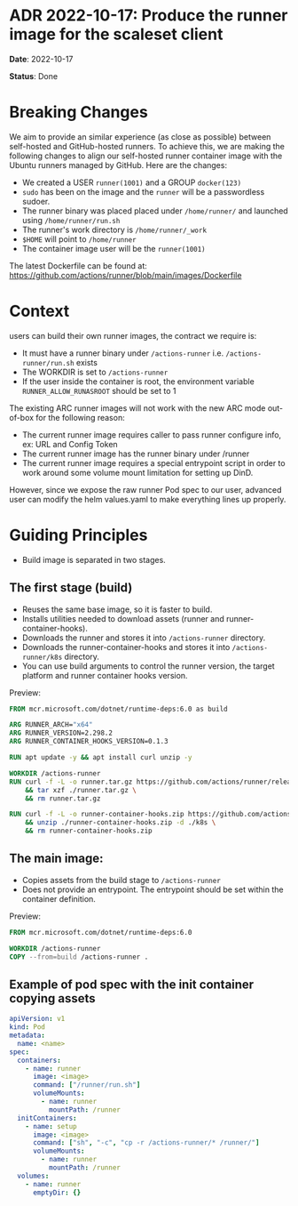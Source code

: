 # ADR 2022-10-17: Produce the runner image for the scaleset client

**Date**: 2022-10-17

**Status**: Done

# Breaking Changes

We aim to provide an similar experience (as close as possible) between self-hosted and GitHub-hosted runners. To achieve this, we are making the following changes to align our self-hosted runner container image with the Ubuntu runners managed by GitHub.
Here are the changes:

- We created a USER `runner(1001)` and a GROUP `docker(123)`
- `sudo` has been on the image and the `runner` will be a passwordless sudoer.
- The runner binary was placed placed under `/home/runner/` and launched using `/home/runner/run.sh`
- The runner's work directory is `/home/runner/_work`
- `$HOME` will point to `/home/runner`
- The container image user will be the `runner(1001)`

The latest Dockerfile can be found at: https://github.com/actions/runner/blob/main/images/Dockerfile

# Context

users can build their own runner images, the contract we require is:

- It must have a runner binary under `/actions-runner` i.e. `/actions-runner/run.sh` exists
- The WORKDIR is set to `/actions-runner`
- If the user inside the container is root, the environment variable `RUNNER_ALLOW_RUNASROOT` should be set to 1

The existing ARC runner images will not work with the new ARC mode out-of-box for the following reason:

- The current runner image requires caller to pass runner configure info, ex: URL and Config Token
- The current runner image has the runner binary under /runner
- The current runner image requires a special entrypoint script in order to work around some volume mount limitation for setting up DinD.

However, since we expose the raw runner Pod spec to our user, advanced user can modify the helm values.yaml to make everything lines up properly.

# Guiding Principles

- Build image is separated in two stages.

## The first stage (build)

- Reuses the same base image, so it is faster to build.
- Installs utilities needed to download assets (runner and runner-container-hooks).
- Downloads the runner and stores it into `/actions-runner` directory.
- Downloads the runner-container-hooks and stores it into `/actions-runner/k8s` directory.
- You can use build arguments to control the runner version, the target platform and runner container hooks version.

Preview:

```Dockerfile
FROM mcr.microsoft.com/dotnet/runtime-deps:6.0 as build

ARG RUNNER_ARCH="x64"
ARG RUNNER_VERSION=2.298.2
ARG RUNNER_CONTAINER_HOOKS_VERSION=0.1.3

RUN apt update -y && apt install curl unzip -y

WORKDIR /actions-runner
RUN curl -f -L -o runner.tar.gz https://github.com/actions/runner/releases/download/v${RUNNER_VERSION}/actions-runner-linux-${RUNNER_ARCH}-${RUNNER_VERSION}.tar.gz \
    && tar xzf ./runner.tar.gz \
    && rm runner.tar.gz

RUN curl -f -L -o runner-container-hooks.zip https://github.com/actions/runner-container-hooks/releases/download/v${RUNNER_CONTAINER_HOOKS_VERSION}/actions-runner-hooks-k8s-${RUNNER_CONTAINER_HOOKS_VERSION}.zip \
    && unzip ./runner-container-hooks.zip -d ./k8s \
    && rm runner-container-hooks.zip
```

## The main image:

- Copies assets from the build stage to `/actions-runner`
- Does not provide an entrypoint. The entrypoint should be set within the container definition.

Preview:

```Dockerfile
FROM mcr.microsoft.com/dotnet/runtime-deps:6.0

WORKDIR /actions-runner
COPY --from=build /actions-runner .
```

## Example of pod spec with the init container copying assets

```yaml
apiVersion: v1
kind: Pod
metadata:
  name: <name>
spec:
  containers:
    - name: runner
      image: <image>
      command: ["/runner/run.sh"]
      volumeMounts:
        - name: runner
          mountPath: /runner
  initContainers:
    - name: setup
      image: <image>
      command: ["sh", "-c", "cp -r /actions-runner/* /runner/"]
      volumeMounts:
        - name: runner
          mountPath: /runner
  volumes:
    - name: runner
      emptyDir: {}
```
